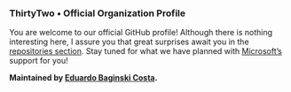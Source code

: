 [url_microsoft]: https://www.microsoft.com/en-us/startups
[url_author]: https://github.com/eduardobaginskicosta
[url_repos]: https://github.com/orgs/thirtytwointerops/repositories

<!-- ======= -->

### ThirtyTwo • Official Organization Profile

You are welcome to our official GitHub profile! Although there is nothing interesting
here, I assure you that great surprises await you in the [repositories section][url_repos].
Stay tuned for what we have planned with [Microsoft’s][url_microsoft] support for you!

**Maintained by [Eduardo Baginski Costa][url_author].**
